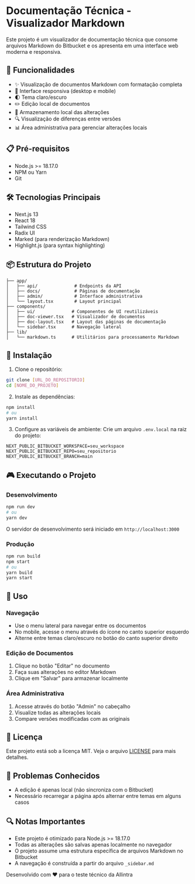 # Documentação Técnica - Visualizador Markdown

Este projeto é um visualizador de documentação técnica que consome arquivos Markdown do Bitbucket e os apresenta em uma interface web moderna e responsiva.

## 🚀 Funcionalidades

- ✨ Visualização de documentos Markdown com formatação completa
- 📱 Interface responsiva (desktop e mobile)
- 🌓 Tema claro/escuro
- ✏️ Edição local de documentos
- 💾 Armazenamento local das alterações
- 🔍 Visualização de diferenças entre versões
- 📊 Área administrativa para gerenciar alterações locais

## 📋 Pré-requisitos

- Node.js >= 18.17.0
- NPM ou Yarn
- Git

## 🛠️ Tecnologias Principais

- Next.js 13
- React 18
- Tailwind CSS
- Radix UI
- Marked (para renderização Markdown)
- Highlight.js (para syntax highlighting)

## 📦 Estrutura do Projeto

```
├── app/
│   ├── api/              # Endpoints da API
│   ├── docs/             # Páginas de documentação
│   ├── admin/            # Interface administrativa
│   └── layout.tsx        # Layout principal
├── components/
│   ├── ui/              # Componentes de UI reutilizáveis
│   ├── doc-viewer.tsx   # Visualizador de documentos
│   ├── doc-layout.tsx   # Layout das páginas de documentação
│   └── sidebar.tsx      # Navegação lateral
├── lib/
│   └── markdown.ts      # Utilitários para processamento Markdown
```

## 🚀 Instalação

1. Clone o repositório:
```bash
git clone [URL_DO_REPOSITORIO]
cd [NOME_DO_PROJETO]
```

2. Instale as dependências:
```bash
npm install
# ou
yarn install
```

3. Configure as variáveis de ambiente:
Crie um arquivo `.env.local` na raiz do projeto:
```env
NEXT_PUBLIC_BITBUCKET_WORKSPACE=seu_workspace
NEXT_PUBLIC_BITBUCKET_REPO=seu_repositorio
NEXT_PUBLIC_BITBUCKET_BRANCH=main
```

## 🎮 Executando o Projeto

### Desenvolvimento

```bash
npm run dev
# ou
yarn dev
```

O servidor de desenvolvimento será iniciado em `http://localhost:3000`

### Produção

```bash
npm run build
npm start
# ou
yarn build
yarn start
```

## 📝 Uso

### Navegação
- Use o menu lateral para navegar entre os documentos
- No mobile, acesse o menu através do ícone no canto superior esquerdo
- Alterne entre temas claro/escuro no botão do canto superior direito

### Edição de Documentos
1. Clique no botão "Editar" no documento
2. Faça suas alterações no editor Markdown
3. Clique em "Salvar" para armazenar localmente

### Área Administrativa
1. Acesse através do botão "Admin" no cabeçalho
2. Visualize todas as alterações locais
3. Compare versões modificadas com as originais

## 📄 Licença

Este projeto está sob a licença MIT. Veja o arquivo [LICENSE](LICENSE) para mais detalhes.

## 🐛 Problemas Conhecidos

- A edição é apenas local (não sincroniza com o Bitbucket)
- Necessário recarregar a página após alternar entre temas em alguns casos

## 🔍 Notas Importantes

- Este projeto é otimizado para Node.js >= 18.17.0
- Todas as alterações são salvas apenas localmente no navegador
- O projeto assume uma estrutura específica de arquivos Markdown no Bitbucket
- A navegação é construída a partir do arquivo `_sidebar.md`

Desenvolvido com ❤️ para o teste técnico da Allintra
